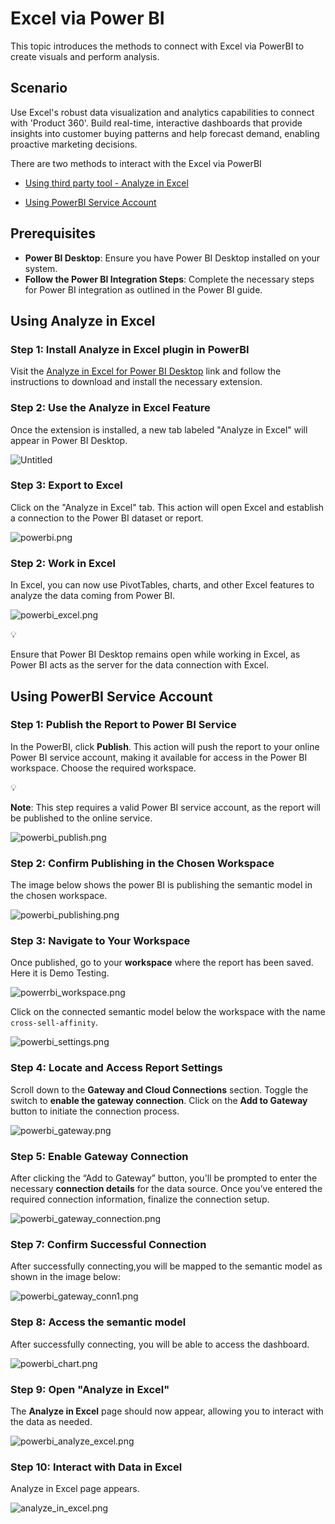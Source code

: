 # Excel via Power BI

This topic introduces the methods to connect with Excel via PowerBI to create visuals and perform analysis.

## Scenario

Use Excel's robust data visualization and analytics capabilities to connect with 'Product 360'. Build real-time, interactive dashboards that provide insights into customer buying patterns and help forecast demand, enabling proactive marketing decisions.

There are two methods to interact  with the Excel via PowerBI

- [Using third party tool -  Analyze in Excel](/learn/dp_consumer_learn_track/integrate_bi_tools/powerbi/excel/#using-analyze-in-excel)

- [Using PowerBI Service Account](/learn/dp_consumer_learn_track/integrate_bi_tools/powerbi/excel/#using-powerbi-service-account)

## Prerequisites

- **Power BI Desktop**: Ensure you have Power BI Desktop installed on your system.
- **Follow the Power BI Integration Steps**: Complete the necessary steps for Power BI integration as outlined in the Power BI guide.

## Using Analyze in Excel

### **Step 1: Install Analyze in Excel plugin in PowerBI**

Visit the [Analyze in Excel for Power BI Desktop](https://www.sqlbi.com/tools/analyze-in-excel-for-power-bi-desktop/) link and follow the instructions to download and install the necessary extension.

### **Step 2: Use the Analyze in Excel Feature**

Once the extension is installed, a new tab labeled "Analyze in Excel" will appear in Power BI Desktop.

![Untitled](/learn/dp_consumer_learn_track/integrate_bi_tools/powerbi/excel/Untitled.png)

### **Step 3: Export to Excel**

Click on the "Analyze in Excel" tab. This action will open Excel and establish a connection to the Power BI dataset or report.

![powerbi.png](/learn/dp_consumer_learn_track/integrate_bi_tools/powerbi/excel/powerbi.png)

### **Step 2: Work in Excel**

In Excel, you can now use PivotTables, charts, and other Excel features to analyze the data coming from Power BI.

![powerbi_excel.png](/learn/dp_consumer_learn_track/integrate_bi_tools/powerbi/excel/powerbi_excel.png)

<aside class="callout">
💡

Ensure that Power BI Desktop remains open while working in Excel, as Power BI acts as the server for the data connection with Excel.

</aside>

## Using PowerBI Service Account

### **Step 1: Publish the Report to Power BI Service**

In the PowerBI, click **Publish**. This action will push the report to your online Power BI service account, making it available for access in the Power BI workspace. Choose the required workspace.

<aside class="callout">
💡

**Note**: This step requires a valid Power BI service account, as the report will be published to the online service.

</aside>

![powerbi_publish.png](/learn/dp_consumer_learn_track/integrate_bi_tools/powerbi/excel/powerbi_publish.png)

### **Step 2: Confirm Publishing in the Chosen Workspace**

The image below shows the power BI is publishing the semantic model in the chosen workspace.

![powerbi_publishing.png](/learn/dp_consumer_learn_track/integrate_bi_tools/powerbi/excel/powerbi_publishing.png)

### **Step 3: Navigate to Your Workspace**

Once published, go to your **workspace** where the report has been saved. Here it is Demo Testing.

![powerrbi_workspace.png](/learn/dp_consumer_learn_track/integrate_bi_tools/powerbi/excel/powerrbi_workspace.png)

Click on the connected semantic model below the workspace with the name `cross-sell-affinity`.

![powerbi_settings.png](/learn/dp_consumer_learn_track/integrate_bi_tools/powerbi/excel/powerbi_settings.png)

### **Step 4: Locate and Access Report Settings**

Scroll down to the **Gateway and Cloud Connections** section. Toggle the switch to **enable the gateway connection**. Click on the **Add to Gateway** button to initiate the connection process.

![powerbi_gateway.png](/learn/dp_consumer_learn_track/integrate_bi_tools/powerbi/excel/powerbi_gateway.png)

### **Step 5: Enable Gateway Connection**

After clicking the “Add to Gateway” button, you'll be prompted to enter the necessary **connection details** for the data source. Once you’ve entered the required connection information, finalize the connection setup.

![powerbi_gateway_connection.png](/learn/dp_consumer_learn_track/integrate_bi_tools/powerbi/excel/powerbi_gateway_connection.png)

### **Step 7: Confirm Successful Connection**

After successfully connecting,you will be mapped to the semantic model as shown in the image below:

![powerbi_gateway_conn1.png](/learn/dp_consumer_learn_track/integrate_bi_tools/powerbi/excel/powerbi_gateway_conn1.png)

### **Step 8: Access the semantic model**

After successfully connecting, you will be able to access the dashboard. 

![powerbi_chart.png](/learn/dp_consumer_learn_track/integrate_bi_tools/powerbi/excel/powerbi_chart.png)

### **Step 9: Open "Analyze in Excel"**

The **Analyze in Excel** page should now appear, allowing you to interact with the data as needed.

![powerbi_analyze_excel.png](/learn/dp_consumer_learn_track/integrate_bi_tools/powerbi/excel/powerbi_analyze_excel.png)

### **Step 10: Interact with Data in Excel**

Analyze in Excel page appears.

![analyze_in_excel.png](/learn/dp_consumer_learn_track/integrate_bi_tools/powerbi/excel/analyze_in_excel.png)